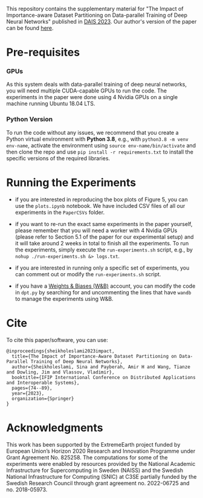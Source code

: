 ﻿
This repository contains the supplementary material for "The Impact of Importance-aware Dataset Partitioning on Data-parallel Training of Deep Neural Networks" published in [DAIS 2023](https://link.springer.com/chapter/10.1007/978-3-031-35260-7_5). Our author's version of the paper can be found [here](https://github.com/ssheikholeslami/importance-aware-data-parallel-training/blob/master/importance_aware_dpt_authors_version.pdf).

# Pre-requisites
### GPUs
As this system deals with data-parallel training of deep neural networks, you will need multiple CUDA-capable GPUs to run the code. The experiments in the paper were done using 4 Nvidia GPUs on a single machine running Ubuntu 18.04 LTS.
### Python Version
To run the code without any issues, we recommend that you create a Python virtual environment with **Python 3.8**, e.g., with `python3.8 -m venv env-name`, activate the environment using `source env-name/bin/activate` and then clone the repo and use `pip install -r requirements.txt` to install the specific versions of the required libraries. 

# Running the Experiments

- if you are interested in reproducing the box plots of Figure 5, you can use the `plots.ipynb` notebook. We have included CSV files of all our experiments in the `PaperCSVs` folder.

- if you want to re-run the exact same experiments in the paper yourself, please remember that you will need a worker with 4 Nvidia GPUs (please refer to Section 5.1 of the paper for our experimental setup) and it will take around 2 weeks in total to finish all the experiments. To run the experiments, simply execute the `run-experiments.sh` script, e.g., by `nohup ./run-experiments.sh &> logs.txt`.
- if you are interested in running only a specific set of experiments, you can comment out or modify the `run-experiments.sh` script.
- if you have a [Weights & Biases (W&B)](https://wandb.ai/) account, you can modify the code in `dpt.py` by searching for and uncommenting the lines that have `wandb` to manage the experiments using W&B.

# Cite
To cite this paper/software, you can use:
```
@inproceedings{sheikholeslami2023impact,
  title={The Impact of Importance-Aware Dataset Partitioning on Data-Parallel Training of Deep Neural Networks},
  author={Sheikholeslami, Sina and Payberah, Amir H and Wang, Tianze and Dowling, Jim and Vlassov, Vladimir},
  booktitle={IFIP International Conference on Distributed Applications and Interoperable Systems},
  pages={74--89},
  year={2023},
  organization={Springer}
}
```

# Acknowledgments
This work has been supported by the ExtremeEarth project funded by European Union’s Horizon 2020 Research and Innovation Programme under Grant Agreement No. 825258. The computations for some of the experiments were enabled by resources provided by the National Academic Infrastructure for Supercomputing in Sweden (NAISS) and the Swedish National Infrastructure for Computing (SNIC) at C3SE partially funded by the Swedish Research Council through grant agreement no. 2022-06725 and no. 2018-05973.

